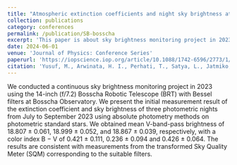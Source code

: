 ```yaml
---
title: "Atmospheric extinction coefficients and night sky brightness at Bosscha Observatory"
collection: publications
category: conferences
permalink: /publication/SB-bosscha
excerpt: 'This paper is about sky brightness monitoring project in 2023 at Bosscha Observatory using the 14-inch (f/7.2) Bosscha Robotic Telescope (BRT).'
date: 2024-06-01
venue: 'Journal of Physics: Conference Series'
paperurl: 'https://iopscience.iop.org/article/10.1088/1742-6596/2773/1/012003/pdf'
citation: 'Yusuf, M., Arwinata, H. I., Perhati, T., Satya, L., Jatmiko, A. T. P., Ramadhan, D. G., ... & Ramadhan, S. (2024). Atmospheric extinction coefficients and night sky brightness at Bosscha Observatory. In <i>Journal of Physics: Conference Series<i> (Vol. 2773, No. 1, p. 012003). IOP Publishing.'
---
```



We conducted a continuous sky brightness monitoring project in 2023 using the 14-inch (f/7.2) Bosscha Robotic Telescope (BRT) with Bessel filters at Bosscha Observatory. We present the initial measurement result of the extinction coefficient and sky brightness of three photometric nights from July to September 2023 using absolute photometry methods on photometric standard stars. We obtained mean V-band-pass brightness of 18.807 ± 0.061, 18.999 ± 0.052, and 18.867 ± 0.039, respectively, with a color index B − V of 0.421 ± 0.111, 0.236 ± 0.094 and 0.426 ± 0.064. The results are consistent with measurements from the transformed Sky Quality Meter (SQM) corresponding to the suitable filters.

